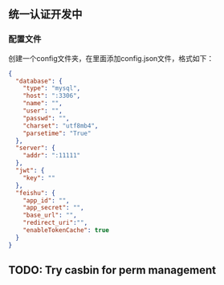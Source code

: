 ## 统一认证开发中

### 配置文件

创建一个config文件夹，在里面添加config.json文件，格式如下：

```json
{
  "database": {
    "type": "mysql",
    "host": ":3306",
    "name": "",
    "user": "",
    "passwd": "",
    "charset": "utf8mb4",
    "parsetime": "True"
  },
  "server": {
    "addr": ":11111"
  },
  "jwt": {
    "key": ""
  },
  "feishu": {
    "app_id": "",
    "app_secret": "",
    "base_url": "",
    "redirect_uri":"",
    "enableTokenCache": true
  }
}
```

## TODO: Try casbin for perm management

